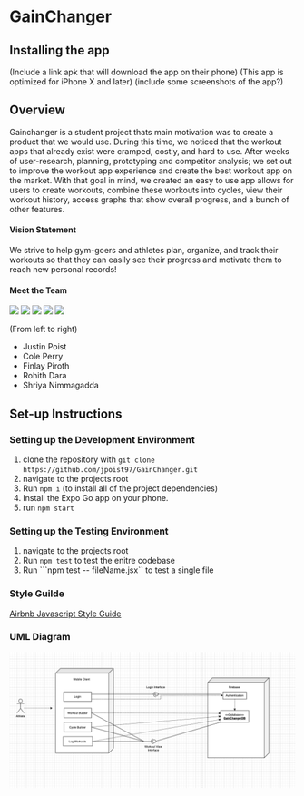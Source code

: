 # GainChanger

## Installing the app
(Include a link apk that will download the app on their phone)
(This app is optimized for iPhone X and later)
(include some screenshots of the app?)

## Overview
Gainchanger is a student project thats main motivation was to create a product that we would use. During this time, we noticed that the workout apps that already exist were cramped, costly, and hard to use. After weeks of user-research, planning, prototyping and competitor analysis; we set out to improve the workout app experience and create the best workout app on the market. With that goal in mind, we created an easy to use app allows for users to create workouts, combine these workouts into cycles, view their workout history, access graphs that show overall progress, and a bunch of other features. 

#### Vision Statement
We strive to help gym-goers and athletes plan, organize, and track their workouts so that they can easily see their progress and motivate them to reach new personal records!

#### Meet the Team

<p float="left">
  <a href="https://github.com/jpoist97" target="_blank"><img src="https://avatars3.githubusercontent.com/u/42504462?s=460&u=fbe279fd5e77ba14a01b2679da9970e49f5a989e&v=4" width="150" /></a>
  <a href="https://github.com/ctperry0301" target="_blank"><img src="https://avatars3.githubusercontent.com/u/15805074?s=400&u=c2a0e7ef773958b28ce01ae19dcdbb1eefcce015&v=4" width="150" /></a>
  <a href="https://github.com/finlaylp" target="_blank"><img src="https://avatars.githubusercontent.com/u/47064384?s=400&u=c1701deeb1fb86a8c52a5b102824a4bbbafe748a&v=4" width="150" /></a>
  <a href="https://github.com/rohithdara" target="_blank"><img src="https://images.squarespace-cdn.com/content/v1/53690faae4b05b7669a5b5ce/1547242275733-RRGHM2Y5ZO8XOSDKQNBQ/ke17ZwdGBToddI8pDm48kNiEM88mrzHRsd1mQ3bxVct7gQa3H78H3Y0txjaiv_0fDoOvxcdMmMKkDsyUqMSsMWxHk725yiiHCCLfrh8O1z4YTzHvnKhyp6Da-NYroOW3ZGjoBKy3azqku80C789l0s0XaMNjCqAzRibjnE_wBlkZ2axuMlPfqFLWy-3Tjp4nKScCHg1XF4aLsQJlo6oYbA/PC010074.jpg" width="150" /></a>
  <a href="https://github.com/shriyan44" target="_blank"><img src="https://avatars.githubusercontent.com/u/29551904?s=400&u=6021a76d56832083a025c11878c9ae65dbf8389c&v=4" width="150" /></a>
</p>

(From left to right)
- Justin Poist
- Cole Perry
- Finlay Piroth 
- Rohith Dara
- Shriya Nimmagadda


## Set-up Instructions
### Setting up the Development Environment
1. clone the repository with ``` git clone https://github.com/jpoist97/GainChanger.git ```
2. navigate to the projects root
3. Run ```npm i``` (to install all of the project dependencies)
4. Install the Expo Go app on your phone. 
5. run ```npm start```

### Setting up the Testing Environment
1. navigate to the projects root
2. Run ```npm test``` to test the enitre codebase
3. Run ```npm test -- fileName.jsx`` to test a single file


### Style Guilde
[Airbnb Javascript Style Guide](https://github.com/airbnb/javascript)

### UML Diagram
![Screenshot](assets/UML.png)
